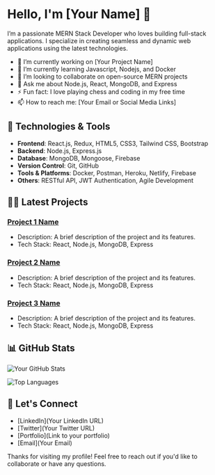 
# Hello, I'm [Your Name] 👋

I’m a passionate MERN Stack Developer who loves building full-stack applications. I specialize in creating seamless and dynamic web applications using the latest technologies.

- 🔭 I’m currently working on [Your Project Name]
- 🌱 I’m currently learning Javascript, Nodejs, and Docker
- 👯 I’m looking to collaborate on open-source MERN projects
- 💬 Ask me about Node.js, React, MongoDB, and Express
- ⚡ Fun fact: I love playing chess and coding in my free time
- 📫 How to reach me: [Your Email or Social Media Links]

## 🚀 Technologies & Tools

- **Frontend**: React.js, Redux, HTML5, CSS3, Tailwind CSS, Bootstrap
- **Backend**: Node.js, Express.js
- **Database**: MongoDB, Mongoose, Firebase
- **Version Control**: Git, GitHub
- **Tools & Platforms**: Docker, Postman, Heroku, Netlify, Firebase
- **Others**: RESTful API, JWT Authentication, Agile Development

## 🧑‍💻 Latest Projects

### [Project 1 Name](Link-to-GitHub-Repo)
- Description: A brief description of the project and its features.
- Tech Stack: React, Node.js, MongoDB, Express

### [Project 2 Name](Link-to-GitHub-Repo)
- Description: A brief description of the project and its features.
- Tech Stack: React, Node.js, MongoDB, Express

### [Project 3 Name](Link-to-GitHub-Repo)
- Description: A brief description of the project and its features.
- Tech Stack: React, Node.js, MongoDB, Express

## 📊 GitHub Stats

![Your GitHub Stats](https://github-readme-stats.vercel.app/api?username=[YourUsername]&show_icons=true&hide_title=true&count_private=true&hide=prs&theme=radical)

![Top Languages](https://github-readme-stats.vercel.app/api/top-langs/?username=[YourUsername]&layout=compact&theme=radical)

## 🤝 Let's Connect

- [LinkedIn](Your LinkedIn URL)
- [Twitter](Your Twitter URL)
- [Portfolio](Link to your portfolio)
- [Email](Your Email)

Thanks for visiting my profile! Feel free to reach out if you'd like to collaborate or have any questions.